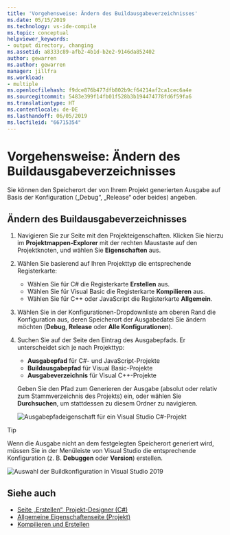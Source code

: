 ```yaml
---
title: 'Vorgehensweise: Ändern des Buildausgabeverzeichnisses'
ms.date: 05/15/2019
ms.technology: vs-ide-compile
ms.topic: conceptual
helpviewer_keywords:
- output directory, changing
ms.assetid: a8333c89-afb2-4b1d-b2e2-9146da852402
author: gewarren
ms.author: gewarren
manager: jillfra
ms.workload:
- multiple
ms.openlocfilehash: f9dce876b477dfb802b9cf64214af2ca1cec6a4e
ms.sourcegitcommit: 5483e399f14fb01f528b3b194474778fd6f59fa6
ms.translationtype: HT
ms.contentlocale: de-DE
ms.lasthandoff: 06/05/2019
ms.locfileid: "66715354"
---
```

# <a name="how-to-change-the-build-output-directory"></a>Vorgehensweise: Ändern des Buildausgabeverzeichnisses

Sie können den Speicherort der von Ihrem Projekt generierten Ausgabe auf Basis der Konfiguration („Debug“, „Release“ oder beides) angeben.

## <a name="change-the-build-output-directory"></a>Ändern des Buildausgabeverzeichnisses

1. Navigieren Sie zur Seite mit den Projekteigenschaften. Klicken Sie hierzu im **Projektmappen-Explorer** mit der rechten Maustaste auf den Projektknoten, und wählen Sie **Eigenschaften** aus.

2. Wählen Sie basierend auf Ihren Projekttyp die entsprechende Registerkarte:

   - Wählen Sie für C# die Registerkarte **Erstellen** aus.
   - Wählen Sie für Visual Basic die Registerkarte **Kompilieren** aus.
   - Wählen Sie für C++ oder JavaScript die Registerkarte **Allgemein**.

3. Wählen Sie in der Konfigurationen-Dropdownliste am oberen Rand die Konfiguration aus, deren Speicherort der Ausgabedatei Sie ändern möchten (**Debug**, **Release** oder **Alle Konfigurationen**).

4. Suchen Sie auf der Seite den Eintrag des Ausgabepfads. Er unterscheidet sich je nach Projekttyp:

   - **Ausgabepfad** für C#- und JavaScript-Projekte
   - **Buildausgabepfad** für Visual Basic-Projekte
   - **Ausgabeverzeichnis** für Visual C++-Projekte

   Geben Sie den Pfad zum Generieren der Ausgabe (absolut oder relativ zum Stammverzeichnis des Projekts) ein, oder wählen Sie **Durchsuchen**, um stattdessen zu diesem Ordner zu navigieren.

   ![Ausgabepfadeigenschaft für ein Visual Studio C#-Projekt](media/output-path.png)

> [!TIP]
> Wenn die Ausgabe nicht an dem festgelegten Speicherort generiert wird, müssen Sie in der Menüleiste von Visual Studio die entsprechende Konfiguration (z. B. **Debuggen** oder **Version**) erstellen.
>
> ![Auswahl der Buildkonfiguration in Visual Studio 2019](media/build-configuration-chooser.png)

## <a name="see-also"></a>Siehe auch

- [Seite „Erstellen“, Projekt-Designer (C#)](../ide/reference/build-page-project-designer-csharp.md)
- [Allgemeine Eigenschaftenseite (Projekt)](/cpp/build/reference/general-property-page-project)
- [Kompilieren und Erstellen](../ide/compiling-and-building-in-visual-studio.md)